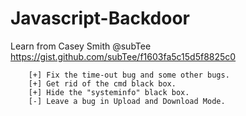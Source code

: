 # Javascript-Backdoor
Learn from  Casey Smith @subTee
https://gist.github.com/subTee/f1603fa5c15d5f8825c0


		[+] Fix the time-out bug and some other bugs.
		[+] Get rid of the cmd black box.
		[+] Hide the "systeminfo" black box.
		[-] Leave a bug in Upload and Download Mode.
